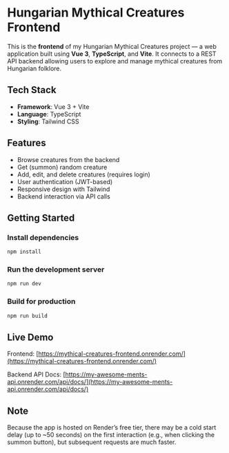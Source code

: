 # Hungarian Mythical Creatures Frontend

This is the **frontend** of my Hungarian Mythical Creatures project — a web application built using **Vue 3**, **TypeScript**, and **Vite**. It connects to a REST API backend allowing users to explore and manage mythical creatures from Hungarian folklore.

## Tech Stack

- **Framework**: Vue 3 + Vite
- **Language**: TypeScript
- **Styling**: Tailwind CSS

## Features

- Browse creatures from the backend
- Get (summon) random creature
- Add, edit, and delete creatures (requires login)
- User authentication (JWT-based)
- Responsive design with Tailwind
- Backend interaction via API calls

## Getting Started

### Install dependencies

```bash
npm install
```

### Run the development server

```bash
npm run dev
```

### Build for production

```bash
npm run build
```

## Live Demo

Frontend: [https://mythical-creatures-frontend.onrender.com/](https://mythical-creatures-frontend.onrender.com/)

Backend API Docs: [https://my-awesome-ments-api.onrender.com/api/docs/](https://my-awesome-ments-api.onrender.com/api/docs/)

## Note

Because the app is hosted on Render’s free tier, there may be a cold start delay (up to ~50 seconds) on the first interaction (e.g., when clicking the summon button), but subsequent requests are much faster.
